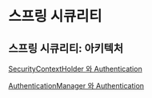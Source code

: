 # 스프링 시큐리티 

## 스프링 시큐리티: 아키텍처


[SecurityContextHolder 와 Authentication](https://github.com/MaximSungmo/demo-spring-security-form/blob/master/md_files/architecture_01.md)

[AuthenticationManager 와 Authentication](https://github.com/MaximSungmo/demo-spring-security-form/blob/master/md_files/architecture_02.md)


 

